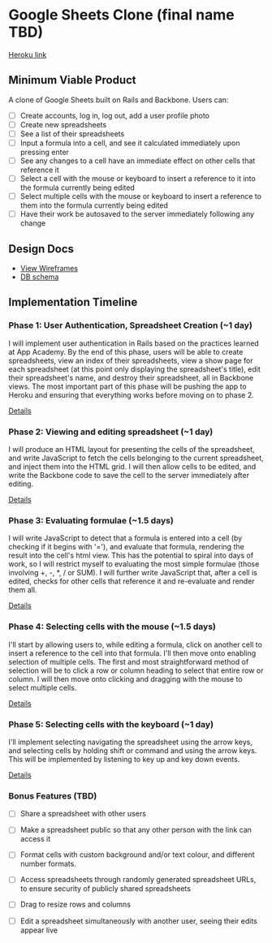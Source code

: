 # Google Sheets Clone (final name TBD)

[Heroku link][heroku]

[heroku]: http://google-sheets-clone.herokuapp.com

## Minimum Viable Product
A clone of Google Sheets built on Rails and Backbone. Users can:

- [ ] Create accounts, log in, log out, add a user profile photo
- [ ] Create new spreadsheets
- [ ] See a list of their spreadsheets
- [ ] Input a formula into a cell, and see it calculated immediately upon pressing enter
- [ ] See any changes to a cell have an immediate effect on other cells that reference it
- [ ] Select a cell with the mouse or keyboard to insert a reference to it into the formula currently being edited
- [ ] Select multiple cells with the mouse or keyboard to insert a reference to them into the formula currently being edited
- [ ] Have their work be autosaved to the server immediately following any change

## Design Docs
* [View Wireframes][views]
* [DB schema][schema]

[views]: ./docs/views.md
[schema]: ./docs/schema.md

## Implementation Timeline

### Phase 1: User Authentication, Spreadsheet Creation (~1 day)
I will implement user authentication in Rails based on the practices learned at
App Academy. By the end of this phase, users will be able to create spreadsheets, view an index of their spreadsheets, view a show page for each spreadsheet (at this point only displaying the spreadsheet's title), edit their spreadsheet's name, and destroy their spreadsheet, all in Backbone views. The most important part of this phase will
be pushing the app to Heroku and ensuring that everything works before moving on
to phase 2.

[Details][phase-one]

### Phase 2: Viewing and editing spreadsheet (~1 day)
I will produce an HTML layout for presenting the cells of the spreadsheet, and write JavaScript to fetch the cells belonging to the current spreadsheet, and inject them into the HTML grid. I will then allow cells to be edited, and write the Backbone code to save the cell to the server immediately after editing.

[Details][phase-two]

### Phase 3: Evaluating formulae (~1.5 days)
I will write JavaScript to detect that a formula is entered into a cell (by checking if it begins with '='), and evaluate that formula, rendering the result into the cell's html view. This has the potential to spiral into days of work, so I will restrict myself to evaluating the most simple formulae (those involving +, -, *, / or SUM). I will further write JavaScript that, after a cell is edited, checks for other cells that reference it and re-evaluate and render them all.

[Details][phase-three]

### Phase 4: Selecting cells with the mouse (~1.5 days)
I'll start by allowing users to, while editing a formula, click on another cell to insert a reference to the cell into that formula. I'll then move onto enabling selection of multiple cells. The first and most straightforward method of selection will be to click a row or column heading to select that entire row or column. I will then move onto clicking and dragging with the mouse to select multiple cells.

[Details][phase-four]

### Phase 5: Selecting cells with the keyboard (~1 day)
I'll implement selecting navigating the spreadsheet using the arrow keys, and selecting cells by holding shift or command and using the arrow keys. This will be implemented by listening to key up and key down events.

[Details][phase-five]

### Bonus Features (TBD)
- [ ] Share a spreadsheet with other users
- [ ] Make a spreadsheet public so that any other person with the link can access it
- [ ] Format cells with custom background and/or text colour, and different number formats.
- [ ] Access spreadsheets through randomly generated spreadsheet URLs, to ensure security of publicly shared spreadsheets
- [ ] Drag to resize rows and columns
- [ ] Edit a spreadsheet simultaneously with another user, seeing their edits appear live


[phase-one]: ./docs/phases/phase1.md
[phase-two]: ./docs/phases/phase2.md
[phase-three]: ./docs/phases/phase3.md
[phase-four]: ./docs/phases/phase4.md
[phase-five]: ./docs/phases/phase5.md

